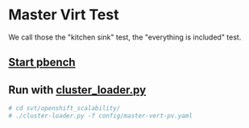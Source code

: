 # Master Virt Test

We call those the "kitchen sink" test, the "everything is included" test.

## [Start pbench](../learn/pbench.md)

## Run with [cluster_loader.py](https://github.com/openshift/svt/blob/master/openshift_scalability/README.md)

```sh
# cd svt/openshift_scalability/
# ./cluster-loader.py -f config/master-vert-pv.yaml
```

